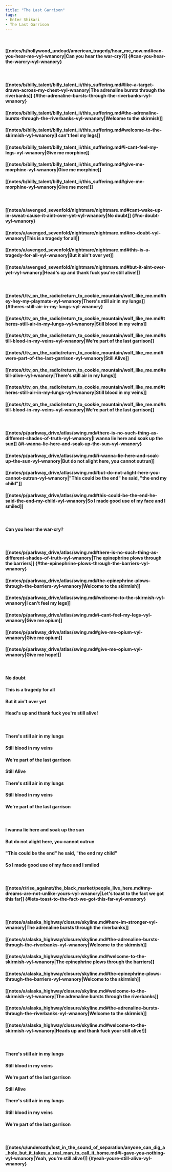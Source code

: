```yaml
---
title: "The Last Garrison"
tags:
- Enter Shikari
- The Last Garrison
---
```

&nbsp;
#### [[notes/h/hollywood_undead/american_tragedy/hear_me_now.md#can-you-hear-me-vyl-wnanory|Can you hear the war-cry?]] {#can-you-hear-the-warcry-vyl-wnanory}
&nbsp;
#### [[notes/b/billy_talent/billy_talent_ii/this_suffering.md#like-a-target-drawn-across-my-chest-vyl-wnanory|The adrenaline bursts through the riverbanks]] {#the-adrenaline-bursts-through-the-riverbanks-vyl-wnanory}
#### [[notes/b/billy_talent/billy_talent_ii/this_suffering.md#the-adrenaline-bursts-through-the-riverbanks-vyl-wnanory|Welcome to the skirmish]]
#### [[notes/b/billy_talent/billy_talent_ii/this_suffering.md#welcome-to-the-skirmish-vyl-wnanory|I can't feel my legs]]
#### [[notes/b/billy_talent/billy_talent_ii/this_suffering.md#i-cant-feel-my-legs-vyl-wnanory|Give me morphine]]
#### [[notes/b/billy_talent/billy_talent_ii/this_suffering.md#give-me-morphine-vyl-wnanory|Give me morphine]]
#### [[notes/b/billy_talent/billy_talent_ii/this_suffering.md#give-me-morphine-vyl-wnanory|Give me more!]]
&nbsp;
#### [[notes/a/avenged_sevenfold/nightmare/nightmare.md#cant-wake-up-in-sweat-cause-it-aint-over-yet-vyl-wnanory|No doubt]] {#no-doubt-vyl-wnanory}
#### [[notes/a/avenged_sevenfold/nightmare/nightmare.md#no-doubt-vyl-wnanory|This is a tragedy for all]]
#### [[notes/a/avenged_sevenfold/nightmare/nightmare.md#this-is-a-tragedy-for-all-vyl-wnanory|But it ain't over yet]]
#### [[notes/a/avenged_sevenfold/nightmare/nightmare.md#but-it-aint-over-yet-vyl-wnanory|Head's up and thank fuck you're still alive!]]
&nbsp;
#### [[notes/t/tv_on_the_radio/return_to_cookie_mountain/wolf_like_me.md#hey-hey-my-playmate-vyl-wnanory|There's still air in my lungs]] {#theres-still-air-in-my-lungs-vyl-wnanory}
#### [[notes/t/tv_on_the_radio/return_to_cookie_mountain/wolf_like_me.md#theres-still-air-in-my-lungs-vyl-wnanory|Still blood in my veins]]
#### [[notes/t/tv_on_the_radio/return_to_cookie_mountain/wolf_like_me.md#still-blood-in-my-veins-vyl-wnanory|We're part of the last garrison]]
#### [[notes/t/tv_on_the_radio/return_to_cookie_mountain/wolf_like_me.md#were-part-of-the-last-garrison-vyl-wnanory|Still Alive]]
#### [[notes/t/tv_on_the_radio/return_to_cookie_mountain/wolf_like_me.md#still-alive-vyl-wnanory|There's still air in my lungs]]
#### [[notes/t/tv_on_the_radio/return_to_cookie_mountain/wolf_like_me.md#theres-still-air-in-my-lungs-vyl-wnanory|Still blood in my veins]]
#### [[notes/t/tv_on_the_radio/return_to_cookie_mountain/wolf_like_me.md#still-blood-in-my-veins-vyl-wnanory|We're part of the last garrison]]
&nbsp;
#### [[notes/p/parkway_drive/atlas/swing.md#there-is-no-such-thing-as-different-shades-of-truth-vyl-wnanory|I wanna lie here and soak up the sun]] {#i-wanna-lie-here-and-soak-up-the-sun-vyl-wnanory}
#### [[notes/p/parkway_drive/atlas/swing.md#i-wanna-lie-here-and-soak-up-the-sun-vyl-wnanory|But do not alight here, you cannot outrun]]
#### [[notes/p/parkway_drive/atlas/swing.md#but-do-not-alight-here-you-cannot-outrun-vyl-wnanory|"This could be the end" he said, "the end my child"]]
#### [[notes/p/parkway_drive/atlas/swing.md#this-could-be-the-end-he-said-the-end-my-child-vyl-wnanory|So I made good use of my face and I smiled]]
&nbsp;
#### Can you hear the war-cry?
&nbsp;
#### [[notes/p/parkway_drive/atlas/swing.md#there-is-no-such-thing-as-different-shades-of-truth-vyl-wnanory|The epinephrine plows through the barriers]] {#the-epinephrine-plows-through-the-barriers-vyl-wnanory}
#### [[notes/p/parkway_drive/atlas/swing.md#the-epinephrine-plows-through-the-barriers-vyl-wnanory|Welcome to the skirmish]]
#### [[notes/p/parkway_drive/atlas/swing.md#welcome-to-the-skirmish-vyl-wnanory|I can't feel my legs]]
#### [[notes/p/parkway_drive/atlas/swing.md#i-cant-feel-my-legs-vyl-wnanory|Give me opium]]
#### [[notes/p/parkway_drive/atlas/swing.md#give-me-opium-vyl-wnanory|Give me opium]]
#### [[notes/p/parkway_drive/atlas/swing.md#give-me-opium-vyl-wnanory|Give me hope!]]
&nbsp;
#### No doubt
#### This is a tragedy for all
#### But it ain't over yet
#### Head's up and thank fuck you're still alive!
&nbsp;
#### There's still air in my lungs
#### Still blood in my veins
#### We're part of the last garrison
#### Still Alive
#### There's still air in my lungs
#### Still blood in my veins
#### We're part of the last garrison
&nbsp;
#### I wanna lie here and soak up the sun
#### But do not alight here, you cannot outrun
#### "This could be the end" he said, "the end my child"
#### So I made good use of my face and I smiled
&nbsp;
#### [[notes/r/rise_against/the_black_market/people_live_here.md#my-dreams-are-not-unlike-yours-vyl-wnanory|Let's toast to the fact we got this far]] {#lets-toast-to-the-fact-we-got-this-far-vyl-wnanory}
&nbsp;
#### [[notes/a/alaska_highway/closure/skyline.md#here-im-stronger-vyl-wnanory|The adrenaline bursts through the riverbanks]]
#### [[notes/a/alaska_highway/closure/skyline.md#the-adrenaline-bursts-through-the-riverbanks-vyl-wnanory|Welcome to the skirmish]]
#### [[notes/a/alaska_highway/closure/skyline.md#welcome-to-the-skirmish-vyl-wnanory|The epinephrine plows through the barriers]]
#### [[notes/a/alaska_highway/closure/skyline.md#the-epinephrine-plows-through-the-barriers-vyl-wnanory|Welcome to the skirmish]]
#### [[notes/a/alaska_highway/closure/skyline.md#welcome-to-the-skirmish-vyl-wnanory|The adrenaline bursts through the riverbanks]]
#### [[notes/a/alaska_highway/closure/skyline.md#the-adrenaline-bursts-through-the-riverbanks-vyl-wnanory|Welcome to the skirmish]]
#### [[notes/a/alaska_highway/closure/skyline.md#welcome-to-the-skirmish-vyl-wnanory|Heads up and thank fuck your still alive!]]
&nbsp;
#### There's still air in my lungs
#### Still blood in my veins
#### We're part of the last garrison
#### Still Alive
#### There's still air in my lungs
#### Still blood in my veins
#### We're part of the last garrison
&nbsp;
#### [[notes/u/underoath/lost_in_the_sound_of_separation/anyone_can_dig_a_hole_but_it_takes_a_real_man_to_call_it_home.md#i-gave-you-nothing-vyl-wnanory|Yeah, you're still alive!]] {#yeah-youre-still-alive-vyl-wnanory}
